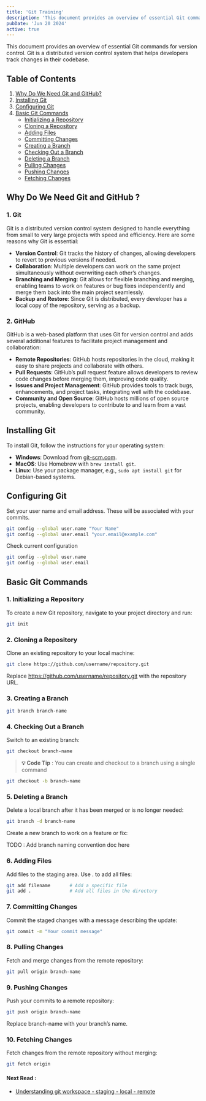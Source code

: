 ```yaml
---
title: 'Git Training'
description: 'This document provides an overview of essential Git commands for version control. It covers why Git and GitHub are needed, how to install and configure Git, and basic Git commands for repository management.'
pubDate: 'Jun 20 2024'
active: true
---
```


This document provides an overview of essential Git commands for version control. Git is a distributed version control system that helps developers track changes in their codebase.

## Table of Contents

1. [Why Do We Need Git and GitHub?](#why-do-we-need-git-and-github)
2. [Installing Git](#installing-git)
3. [Configuring Git](#configuring-git)
4. [Basic Git Commands](#basic-git-commands)
   - [Initializing a Repository](#initializing-a-repository)
   - [Cloning a Repository](#cloning-a-repository)
   - [Adding Files](#adding-files)
   - [Committing Changes](#committing-changes)
   - [Creating a Branch](#creating-a-branch)
   - [Checking Out a Branch](#checking-out-a-branch)
   - [Deleting a Branch](#deleting-a-branch)
   - [Pulling Changes](#pulling-changes)
   - [Pushing Changes](#pushing-changes)
   - [Fetching Changes](#fetching-changes)

## Why Do We Need Git and GitHub ?

### 1. Git

Git is a distributed version control system designed to handle everything from small to very large projects with speed and efficiency. Here are some reasons why Git is essential:

- **Version Control**: Git tracks the history of changes, allowing developers to revert to previous versions if needed.
- **Collaboration**: Multiple developers can work on the same project simultaneously without overwriting each other’s changes.
- **Branching and Merging**: Git allows for flexible branching and merging, enabling teams to work on features or bug fixes independently and merge them back into the main project seamlessly.
- **Backup and Restore**: Since Git is distributed, every developer has a local copy of the repository, serving as a backup.

### 2. GitHub

GitHub is a web-based platform that uses Git for version control and adds several additional features to facilitate project management and collaboration:

- **Remote Repositories**: GitHub hosts repositories in the cloud, making it easy to share projects and collaborate with others.
- **Pull Requests**: GitHub’s pull request feature allows developers to review code changes before merging them, improving code quality.
- **Issues and Project Management**: GitHub provides tools to track bugs, enhancements, and project tasks, integrating well with the codebase.
- **Community and Open Source**: GitHub hosts millions of open source projects, enabling developers to contribute to and learn from a vast community.


## Installing Git

To install Git, follow the instructions for your operating system:
- **Windows**: Download from [git-scm.com](https://git-scm.com/).
- **MacOS**: Use Homebrew with `brew install git`.
- **Linux**: Use your package manager, e.g., `sudo apt install git` for Debian-based systems.

## Configuring Git

Set your user name and email address. These will be associated with your commits.

```bash
git config --global user.name "Your Name"
git config --global user.email "your.email@example.com"
```

Check current configuration

```bash
git config --global user.name
git config --global user.email
```

## Basic Git Commands

### 1. Initializing a Repository

To create a new Git repository, navigate to your project directory and run:

```bash
git init
```

### 2. Cloning a Repository

Clone an existing repository to your local machine:

```bash
git clone https://github.com/username/repository.git
```

Replace https://github.com/username/repository.git with the repository URL.

### 3. Creating a Branch

```bash
git branch branch-name
```

### 4. Checking Out a Branch

Switch to an existing branch:

```bash
git checkout branch-name
```

> **💡 Code Tip** : You can create and checkout to a branch using a single command
```bash
git checkout -b branch-name
```

### 5. Deleting a Branch

Delete a local branch after it has been merged or is no longer needed:

```bash
git branch -d branch-name
```

Create a new branch to work on a feature or fix:

TODO : Add branch naming convention doc here

### 6. Adding Files

Add files to the staging area. Use . to add all files:

```bash
git add filename       # Add a specific file
git add .              # Add all files in the directory
```

### 7. Committing Changes

Commit the staged changes with a message describing the update:

```bash
git commit -m "Your commit message"
```

### 8. Pulling Changes

Fetch and merge changes from the remote repository:

```bash
git pull origin branch-name
```

### 9. Pushing Changes

Push your commits to a remote repository:

```bash
git push origin branch-name
```
Replace branch-name with your branch’s name.

### 10. Fetching Changes

Fetch changes from the remote repository without merging:

```bash
git fetch origin
```

#### Next Read : 

- [Understanding git workspace - staging - local - remote](/docs/understanding-git-workspace-staging-local-remote.md)